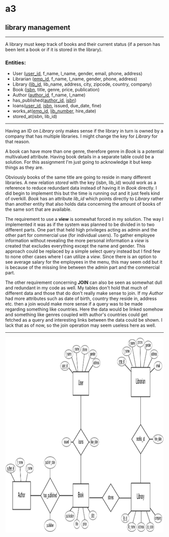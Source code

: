 # a3
## library management
---
A library must keep track of books and their current status (if a person has been lent a book or if it is stored in the library). <br />
### **Entities**: <br />
- User (<u>user_id</u>, f_name, l_name, gender, email, phone, address)
- Librarian (<u>emp_id</u>, f_name, l_name, gender, phone, address)
- Library (<u>lib_id</u>, lib_name, address, city, zipcode, country, company)
- Book (<u>isbn</u>, title, genre, price, publication)
- Author (<u>author_id</u>, f_name, l_name) <br />
- has_published(<u>author_id</u>, <u>isbn</u>)
- loans(<u>user_id</u>, <u>isbn</u>, issued, due_date, fine)
- works_at(<u>emp_id</u>, <u>lib_number</u>, hire_date)
- stored_at(isbn, lib\_id)
---
Having an ID on *Library* only makes sense if the library in turn is owned by a company that has multiple libraries. I might change the key for *Library* for that reason.  

A book can have more than one genre, therefore genre in *Book* is a potential multivalued attribute. Having book details in a separate table could be a solution. For this assignment I'm just going to acknowledge it but keep things as they are.  

Obviously books of the same title are going to reside in many different libraries. A new relation *stored* with the key (isbn, lib\_id) would work as a reference to reduce redundant data instead of having it in *Book* directly. I did begin to implement this but the time is running out and it just feels kind of overkill. *Book* has an attribute *lib_id* which points directly to *Library* rather than another entity that also holds data concerning the amount of books of the same sort that are available.

The requirement to use a **view** is somewhat forced in my solution. The way I implemented it was as if the system was planned to be divided in to two different parts. One part that held high privileges acting as admin and the other part for commercial use (for individual users). To gather employee information without revealing the more personal information a *view* is created that excludes everything except the name and gender. This approach could be replaced by a simple select query instead but I find few to none other cases where I can utilize a *view*. Since there is an option to see average salary for the employees in the menu, this may seem odd but it is because of the missing line between the admin part and the commercial part. 
  
The other requirement concerning **JOIN** can also be seen as somewhat dull and redundant in my code as well.
My tables don't hold that much of different data and those that do don't really make sense to join. If my *Author* had more attributes such as date of birth, country they reside in, address etc. then a join would make more sense if a query was to be made regarding something like countries. Here the data would be linked somehow and something like genres coupled with author's countries could get fetched as a query and interesting links between the data could be shown. I lack that as of now, so the join operation may seem useless here as well.


---
<img src="./img/library_db_ER.png" height=620px width=960px>
